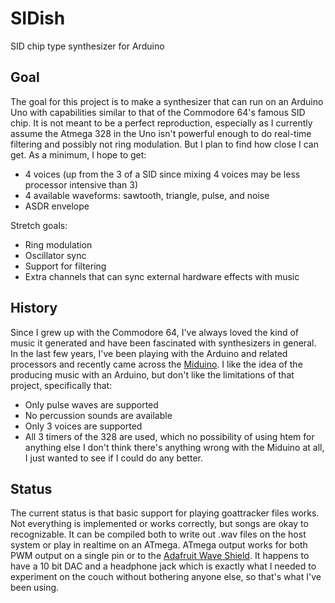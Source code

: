# SIDish
SID chip type synthesizer for Arduino

## Goal
The goal for this project is to make a synthesizer that can run on an Arduino Uno
with capabilities similar to that of the Commodore 64's famous SID chip. It is not
meant to be a perfect reproduction, especially as I currently assume the Atmega 328
in the Uno isn't powerful enough to do real-time filtering and possibly not ring
modulation. But I plan to find how close I can get. As a minimum, I hope to get:
* 4 voices (up from the 3 of a SID since mixing 4 voices may be less processor intensive than 3)
* 4 available waveforms: sawtooth, triangle, pulse, and noise
* ASDR envelope

Stretch goals:
* Ring modulation
* Oscillator sync
* Support for filtering
* Extra channels that can sync external hardware effects with music

## History
Since I grew up with the Commodore 64, I've always loved the kind of music it generated and have been fascinated with synthesizers in general. In the last few years, I've been playing with the Arduino and related processors and recently came across the [Miduino](http://emotiscope.co/miduino/). I like the idea of the producing music with an Arduino, but don't like the limitations of that project, specifically that:
* Only pulse waves are supported
* No percussion sounds are available
* Only 3 voices are supported
* All 3 timers of the 328 are used, which no possibility of using htem for anything else
I don't think there's anything wrong with the Miduino at all, I just wanted to see if I could do any better.

## Status
The current status is that basic support for playing goattracker files works. Not everything is implemented or works
correctly, but songs are okay to recognizable. It can be compiled both to write out .wav files on the host system or play in realtime on an ATmega.
ATmega output works for both PWM output on a single pin or to the [Adafruit Wave Shield](https://www.adafruit.com/product/94). It happens to have a 10 bit DAC and a headphone jack which is exactly what I needed to experiment on the couch without bothering anyone else, so that's what I've been using.
